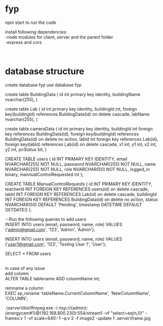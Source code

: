 # fyp

npm start to run the code

install following dependencies:
<br>
-node modules for client, server and the parent folder <br>
-express and cors

<br>

# database structure

create database fyp
use database fyp

create table BuildingData (
id int primary key identity,
buildingName nvarchar(255),
)

create table Lab (
id int primary key identity,
buildingId int,
foreign key(buildingId) references BuildingData(id) on delete cascade,
labName nvarchar(255),
)

create table cameraData (
id int primary key identity,
buildingId int foreign key references BuildingData(id),
foreign key(buildingId) references BuildingData(id) on delete no action,
labId int foreign key references Lab(id),
foreign key(labId) references Lab(id) on delete cascade,
x1 int,
y1 int,
x2 int,
y2 int,
pcStatus bit,
)

CREATE TABLE users (
id INT PRIMARY KEY IDENTITY,
email NVARCHAR(255) NOT NULL,
password NVARCHAR(255) NOT NULL,
name NVARCHAR(255) NOT NULL,
role NVARCHAR(50) NOT NULL,
logged_in binary,
mannualControlRequested int
);<br>

CREATE TABLE ManualControlRequests (
id INT PRIMARY KEY IDENTITY,
teacherId INT FOREIGN KEY REFERENCES users(id) on delete cascade,
labId INT FOREIGN KEY REFERENCES Lab(id) on delete cascade,
buildingId INT FOREIGN KEY REFERENCES BuildingData(id) on delete no action,
status NVARCHAR(50) DEFAULT 'Pending',
timestamp DATETIME DEFAULT GETDATE()
);<br>

--Run the following queries to add users <br>
INSERT INTO users (email, password, name, role)
VALUES ('admin@gmail.com', '123', 'Admin', 'Admin'); <br>

INSERT INTO users (email, password, name, role)
VALUES ('user1@gmail.com', '123', 'Testing User 1', 'User');

SELECT \* FROM users

<br>
in case of any issue<br>
add column<br>
ALTER TABLE tablename
ADD columnName int; 
<br>

remname a column<br>
EXEC sp_rename 'tableName.CurrentColumnName', 'NewColumnName', 'COLUMN';


.\server\libs\ffmpeg.exe -i rtsp://{admin}:{energycam#1}@{192.168.800.230}:554/stream1 -vf "select=eq(n\,0)" -frames:v 1 -vf scale=640:-1 -q:v 2 -f image2 -update 1 .server\frame.jpg
